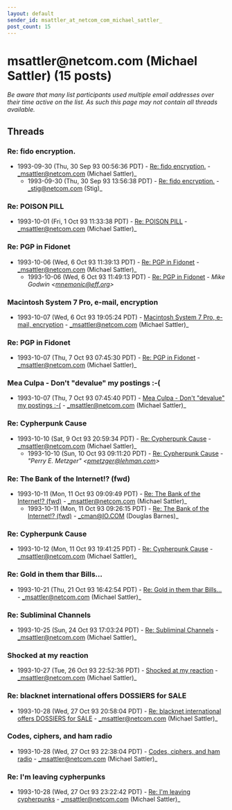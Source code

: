 ```yaml
---
layout: default
sender_id: msattler_at_netcom_com_michael_sattler_
post_count: 15
---
```


# msattler<span>@</span>netcom.com (Michael Sattler) (15 posts)

_Be aware that many list participants used multiple email addresses over their time active on the list. As such this page may not contain all threads available._

## Threads

### Re: fido encryption.
+ 1993-09-30 (Thu, 30 Sep 93 00:56:36 PDT) - [Re: fido encryption.](/archive/1993/09/ddd46ed69b2c65595592a128def486e32b894bf68e09d6bef3f6ebfd8afd0318) - _msattler@netcom.com (Michael Sattler)_
  + 1993-09-30 (Thu, 30 Sep 93 13:56:38 PDT) - [Re: fido encryption.](/archive/1993/09/1c386731944df2262be54d6d7b2374415663b60516e4f56fc85fb58d7a40aac3) - _stig@netcom.com (Stig)_

### Re: POISON PILL
+ 1993-10-01 (Fri, 1 Oct 93 11:33:38 PDT) - [Re: POISON PILL](/archive/1993/10/117e5d3486b0adc35983f7b79ddded2d831b8f43d56956957118cd3019231b41) - _msattler@netcom.com (Michael Sattler)_

### Re: PGP in Fidonet
+ 1993-10-06 (Wed, 6 Oct 93 11:39:13 PDT) - [Re: PGP in Fidonet](/archive/1993/10/e3e3862460b57756ffde0d8b348d40a342d1c60a505b28c4bbb52592b176238a) - _msattler@netcom.com (Michael Sattler)_
  + 1993-10-06 (Wed, 6 Oct 93 11:49:13 PDT) - [Re: PGP in Fidonet](/archive/1993/10/77229483f4c80eb8c5e0a93826d4c42ffd3926266cc22021ffdeb00b480f5463) - _Mike Godwin \<mnemonic@eff.org\>_

### Macintosh System 7 Pro, e-mail, encryption
+ 1993-10-07 (Wed, 6 Oct 93 19:05:24 PDT) - [Macintosh System 7 Pro, e-mail, encryption](/archive/1993/10/a6a08a1c774eaa604b22e4c7054e52b48b808cdea0847bfd6917be19e776d008) - _msattler@netcom.com (Michael Sattler)_

### Re: PGP in Fidonet
+ 1993-10-07 (Thu, 7 Oct 93 07:45:30 PDT) - [Re: PGP in Fidonet](/archive/1993/10/de77b6d0e8af9267efe2c25d15817859dc1dec0349b6a425691dc69c903524a9) - _msattler@netcom.com (Michael Sattler)_

### Mea Culpa - Don't "devalue" my postings :-(
+ 1993-10-07 (Thu, 7 Oct 93 07:45:40 PDT) - [Mea Culpa - Don't "devalue" my postings :-(](/archive/1993/10/a1d6576d4996b350b231d7c0c79cd75775787cb11fcdf8477078808f139ff5c5) - _msattler@netcom.com (Michael Sattler)_

### Re: Cypherpunk Cause
+ 1993-10-10 (Sat, 9 Oct 93 20:59:34 PDT) - [Re: Cypherpunk Cause](/archive/1993/10/450514c214e6308041725ab708319496923f92ef982b9733a28d4f06abaee241) - _msattler@netcom.com (Michael Sattler)_
  + 1993-10-10 (Sun, 10 Oct 93 09:11:20 PDT) - [Re: Cypherpunk Cause](/archive/1993/10/4722b3ecec351dad5a0e7175e8b6ecf787f1a3044d48ba6f1feede168b01f484) - _"Perry E. Metzger" \<pmetzger@lehman.com\>_

### Re: The Bank of the Internet!? (fwd)
+ 1993-10-11 (Mon, 11 Oct 93 09:09:49 PDT) - [Re: The Bank of the Internet!? (fwd)](/archive/1993/10/e08ddd1aa69e13f75f7594254b7c0d7f250f4b969f37714afd75bdcfb17878d8) - _msattler@netcom.com (Michael Sattler)_
  + 1993-10-11 (Mon, 11 Oct 93 09:26:15 PDT) - [Re: The Bank of the Internet!? (fwd)](/archive/1993/10/cbbcdb383d77c011ec64a5c2df3754bedbd9ec1ce28b18deb2e163bcb76eee5c) - _cman@IO.COM (Douglas Barnes)_

### Re: Cypherpunk Cause
+ 1993-10-12 (Mon, 11 Oct 93 19:41:25 PDT) - [Re: Cypherpunk Cause](/archive/1993/10/26bbe8ebf127a2950c8c0ca1f0bb18f1cbb02ece805f5a44293cc039fb162d0d) - _msattler@netcom.com (Michael Sattler)_

### Re: Gold in them thar Bills...
+ 1993-10-21 (Thu, 21 Oct 93 16:42:54 PDT) - [Re: Gold in them thar Bills...](/archive/1993/10/628f6dd50f803aec84ffb8cd9860928acd803a9c4f7580488ecb8ef495bcbf1a) - _msattler@netcom.com (Michael Sattler)_

### Re: Subliminal Channels
+ 1993-10-25 (Sun, 24 Oct 93 17:03:24 PDT) - [Re: Subliminal Channels](/archive/1993/10/aeb4ab94fcaf9b54dcd5e2501e263b2ac8ff9014f4d7beb4868c383458899421) - _msattler@netcom.com (Michael Sattler)_

### Shocked at my reaction
+ 1993-10-27 (Tue, 26 Oct 93 22:52:36 PDT) - [Shocked at my reaction](/archive/1993/10/83ec63c5fd40d7b2d3fd55e45783e6289915c8c5f23e69e456d8444787e6d158) - _msattler@netcom.com (Michael Sattler)_

### Re: blacknet international offers DOSSIERS for SALE
+ 1993-10-28 (Wed, 27 Oct 93 20:58:04 PDT) - [Re: blacknet international offers DOSSIERS for SALE](/archive/1993/10/471e0a3ac53ae4212b49a50ee51d6c59753981cb824f9f0bd007edb51c55f641) - _msattler@netcom.com (Michael Sattler)_

### Codes, ciphers, and ham radio
+ 1993-10-28 (Wed, 27 Oct 93 22:38:04 PDT) - [Codes, ciphers, and ham radio](/archive/1993/10/0544be24437a63c750d85d50c73e2b9ef20a35d010a6e1fef1b5ca0dbf6332e4) - _msattler@netcom.com (Michael Sattler)_

### Re: I'm leaving cypherpunks
+ 1993-10-28 (Wed, 27 Oct 93 23:22:42 PDT) - [Re: I'm leaving cypherpunks](/archive/1993/10/0375d00ef69fc8f9fa475a72d539ef3e7b7700b59e8d879dc42cff3efdb25eee) - _msattler@netcom.com (Michael Sattler)_

